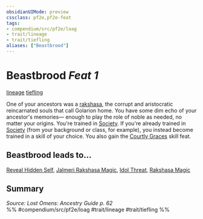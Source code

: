 ```yaml
---
obsidianUIMode: preview
cssclass: pf2e,pf2e-feat
tags:
- compendium/src/pf2e/loag
- trait/lineage
- trait/tiefling
aliases: ["Beastbrood"]
---
```

# Beastbrood  *Feat 1*  
[lineage](../../rules/traits/lineage-apg.md)  [tiefling](../../rules/traits/tiefling-b1.md)  


One of your ancestors was a [rakshasa](../../rules/traits/rakshasa-b1.md), the corrupt and aristocratic reincarnated souls that call Golarion home. You have some dim echo of your ancestor's memories— enough to play the role of noble as needed, no matter your origins. You're trained in [Society](../skills.md#Society). If you're already trained in [Society](../skills.md#Society) (from your background or class, for example), you instead become trained in a skill of your choice. You also gain the [Courtly Graces](courtly-graces.md) skill feat.

## Beastbrood leads to...

[Reveal Hidden Self](reveal-hidden-self-loil.md), [Jalmeri Rakshasa Magic](jalmeri-rakshasa-magic-loil.md), [Idol Threat](idol-threat-loil.md), [Rakshasa Magic](rakshasa-magic-loag.md)

## Summary

*Source: Lost Omens: Ancestry Guide p. 62*  
%% #compendium/src/pf2e/loag #trait/lineage #trait/tiefling %%